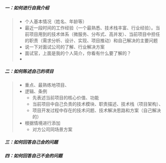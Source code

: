 ##### 一：如何进行自我介绍

> - 个人基本情况（姓名、年龄等）
> - 最近一段时间的工作经验（一个最熟悉、技术栈丰富、行业经验）。当前项目用到的技术体系（微服务、分布式、高并发）、当前项目中担任的职责（需求分析、设计、实现、项目推动）和自己解决的主要问题
> - 说一下对面试公司的了解、行业解决方案
> - 面试官，上面是我的个人简介，你看有什么要了解的？
> - 

##### 二：如何陈述自己的项目

> - 重点、最熟练地项目、
> - 逻辑、条例
>   - 先表述当前项目的核心价值、功能
>   - 当前项目中自己负责的技术模块、职责描述、技术栈（项目架构）、
>   - 项目开发过程中存在的技术问题、技术解决思路和方案（自己解决的）
> - 根据情境进行添加
>   - 对方公司同场景方案

##### 三：如何回答自己会的问题

> 

##### 四：如何回答自己不会的问题